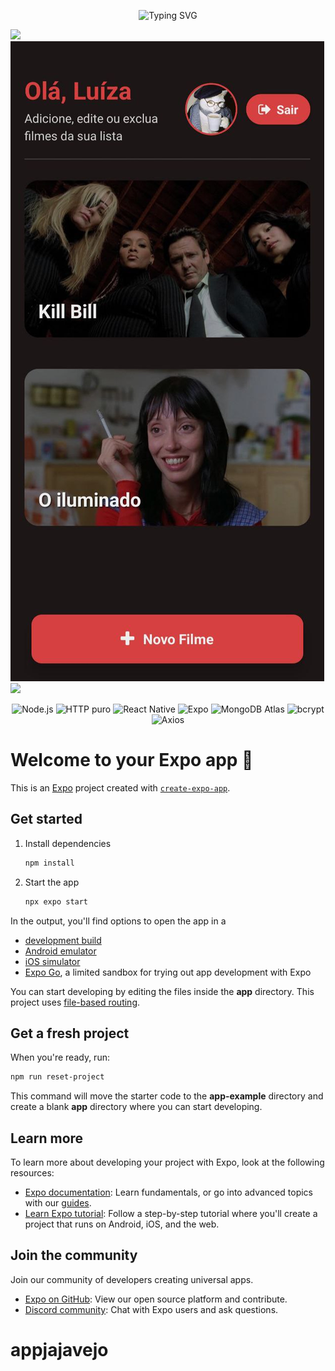 <!-- markdownlint-disable MD033 MD041 -->
<!-- markdownlint-disable MD033 MD041 -->
<p align="center">
  <img src="https://readme-typing-svg.demolab.com?font=Fira+Code&weight=500&size=24&pause=1000&center=true&width=500&lines=🎬+Já+Já+Vejo+-+App+de+Filmes;🔥+Backend+na+unha:+HTTP+cru+Node.js;📲+Front+em+React+Native+com+Expo;🔐+Auth+com+bcrypt+e+MongoDB" alt="Typing SVG" />
</p>
<img src="assets/index.jpg.jpg">
<img src="assets/home.jpg">

<img src="assets/modal.jpg.jpg">

<p align="center">
  <img src="https://img.shields.io/badge/Node.js-%2318.x-%23339933?style=for-the-badge&logo=node.js&logoColor=white" alt="Node.js"/>
  <img src="https://img.shields.io/badge/Vanilla_HTTP-%23000000?style=for-the-badge&logo=node.js&logoColor=white" alt="HTTP puro"/>
  <img src="https://img.shields.io/badge/React_Native-%23072E54?style=for-the-badge&logo=react&logoColor=61DAFB" alt="React Native"/>
  <img src="https://img.shields.io/badge/Expo-%23000020?style=for-the-badge&logo=expo&logoColor=white" alt="Expo"/>
  <img src="https://img.shields.io/badge/MongoDB_Atlas-%2347A248?style=for-the-badge&logo=mongodb&logoColor=white" alt="MongoDB Atlas"/>
  <img src="https://img.shields.io/badge/bcrypt-%2340AEF0?style=for-the-badge&logo=appveyor&logoColor=white" alt="bcrypt"/>
  <img src="https://img.shields.io/badge/Axios-%230075C2?style=for-the-badge&logo=axios&logoColor=white" alt="Axios"/>
</p>
<!-- markdownlint-enable MD033 MD041 -->

# Welcome to your Expo app 👋

This is an [Expo](https://expo.dev) project created with [`create-expo-app`](https://www.npmjs.com/package/create-expo-app).

## Get started

1. Install dependencies

   ```bash
   npm install
   ```

2. Start the app

   ```bash
   npx expo start
   ```

In the output, you'll find options to open the app in a

- [development build](https://docs.expo.dev/develop/development-builds/introduction/)
- [Android emulator](https://docs.expo.dev/workflow/android-studio-emulator/)
- [iOS simulator](https://docs.expo.dev/workflow/ios-simulator/)
- [Expo Go](https://expo.dev/go), a limited sandbox for trying out app development with Expo

You can start developing by editing the files inside the **app** directory. This project uses [file-based routing](https://docs.expo.dev/router/introduction).

## Get a fresh project

When you're ready, run:

```bash
npm run reset-project
```

This command will move the starter code to the **app-example** directory and create a blank **app** directory where you can start developing.

## Learn more

To learn more about developing your project with Expo, look at the following resources:

- [Expo documentation](https://docs.expo.dev/): Learn fundamentals, or go into advanced topics with our [guides](https://docs.expo.dev/guides).
- [Learn Expo tutorial](https://docs.expo.dev/tutorial/introduction/): Follow a step-by-step tutorial where you'll create a project that runs on Android, iOS, and the web.

## Join the community

Join our community of developers creating universal apps.

- [Expo on GitHub](https://github.com/expo/expo): View our open source platform and contribute.
- [Discord community](https://chat.expo.dev): Chat with Expo users and ask questions.

# appjajavejo
